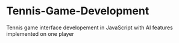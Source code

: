 # Tennis-Game-Development
 Tennis game interface developement in JavaScript with AI features implemented on one player
